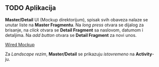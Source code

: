 ## TODO Aplikacija

**Master/Detail** UI (Mockup direktorijum), spisak svih obaveza nalaze se unutar liste na **Master Fragmentu**.
Na *long press* otvara se dijalog za brisanje, na *click* otvara se **Detail Fragment** sa naslovom, datumom i detaljima.
Na *add button* otvara se **Detail Fragment** za novi unos.

[Wired Mockup](https://ninjamock.com/s/R9QFFWx)

Za *Landscape rezim*, **Master/Detail** se prikazuju *istovremeno* na **Activity**-ju.